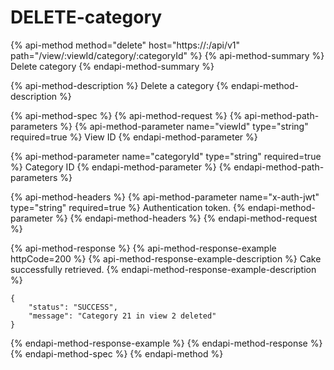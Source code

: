 # DELETE-category

{% api-method method="delete" host="https://<host>:<port>/api/v1" path="/view/:viewId/category/:categoryId" %}
{% api-method-summary %}
Delete category
{% endapi-method-summary %}

{% api-method-description %}
Delete a category
{% endapi-method-description %}

{% api-method-spec %}
{% api-method-request %}
{% api-method-path-parameters %}
{% api-method-parameter name="viewId" type="string" required=true %}
View ID
{% endapi-method-parameter %}

{% api-method-parameter name="categoryId" type="string" required=true %}
Category ID
{% endapi-method-parameter %}
{% endapi-method-path-parameters %}

{% api-method-headers %}
{% api-method-parameter name="x-auth-jwt" type="string" required=true %}
Authentication token.
{% endapi-method-parameter %}
{% endapi-method-headers %}
{% endapi-method-request %}

{% api-method-response %}
{% api-method-response-example httpCode=200 %}
{% api-method-response-example-description %}
Cake successfully retrieved.
{% endapi-method-response-example-description %}

```
{
    "status": "SUCCESS",
    "message": "Category 21 in view 2 deleted"
}
```
{% endapi-method-response-example %}
{% endapi-method-response %}
{% endapi-method-spec %}
{% endapi-method %}



